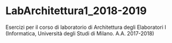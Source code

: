 # LabArchitettura1_2018-2019
Esercizi per il corso di laboratorio di Architettura degli Elaboratori I (Informatica, Università degli Studi di Milano. A.A. 2017-2018)
